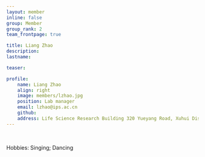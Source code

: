 ```yaml
---
layout: member
inline: false
group: Member
group_rank: 2
team_frontpage: true

title: Liang Zhao
description:
lastname: 

teaser:

profile:
    name: Liang Zhao
    align: right
    image: members/lzhao.jpg
    position: Lab manager
    email: lzhao@ips.ac.cn
    github: 
    address: Life Science Research Building 320 Yueyang Road, Xuhui District, 200031.
---
```


<br/>

Hobbies: Singing; Dancing
